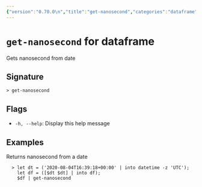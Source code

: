 ```yaml
---
{"version":"0.70.0\n","title":"get-nanosecond","categories":"dataframe","usage":"Gets nanosecond from date\n"}
---
```

<!-- THIS FILE IS GENERATED BY update_book_commands.cjs USING NUSHELL'S HELP COMMANDS.
REFRAIN FROM EDITING IT MANUALLY.-->
# <code>get-nanosecond</code> for dataframe

<div class='command-title'>Gets nanosecond from date</div>

## Signature

```> get-nanosecond```

## Flags

 * ```-h, --help```: Display this help message
## Examples

  Returns nanosecond from a date
```shell
  > let dt = ('2020-08-04T16:39:18+00:00' | into datetime -z 'UTC');
    let df = ([$dt $dt] | into df);
    $df | get-nanosecond
```


